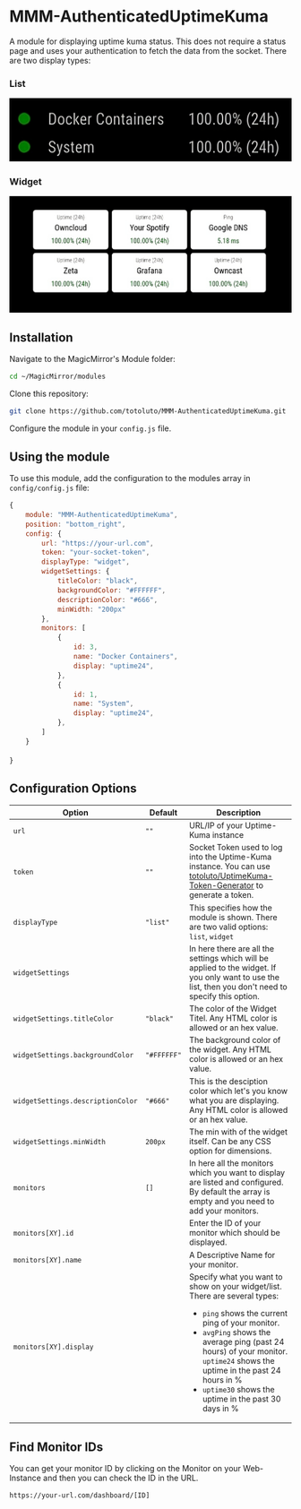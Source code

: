 # MMM-AuthenticatedUptimeKuma
A module for displaying uptime kuma status. This does not require a status page and uses your authentication to fetch the data from the socket. There are two display types:

### List
![image](./screenshots/simple.png)

### Widget

![image](./screenshots/widgets.png)

## Installation

Navigate to the MagicMirror's Module folder:

```bash
cd ~/MagicMirror/modules
```

Clone this repository:

```bash
git clone https://github.com/totoluto/MMM-AuthenticatedUptimeKuma.git
```

Configure the module in your `config.js` file.

## Using the module
To use this module, add the configuration to the modules array in `config/config.js` file:

```js
{
	module: "MMM-AuthenticatedUptimeKuma",
	position: "bottom_right",
	config: {
		url: "https://your-url.com",
		token: "your-socket-token",
		displayType: "widget",
        widgetSettings: {
			titleColor: "black",
			backgroundColor: "#FFFFFF",
			descriptionColor: "#666",
			minWidth: "200px"
		},
		monitors: [
    		{
        		id: 3,
        		name: "Docker Containers",
        		display: "uptime24",       
 			},
			{
        		id: 1,
        		name: "System",
        		display: "uptime24",
    		},
        ]
	}
		
}
```

## Configuration Options


| Option | Default | Description |
|-----|-----|-----|
| `url` | `""` | URL/IP of your Uptime-Kuma instance |
| `token` | `""` | Socket Token used to log into the Uptime-Kuma instance. You can use [totoluto/UptimeKuma-Token-Generator](https://github.com/totoluto/UptimeKuma-Token-Generator) to generate a token. |
| `displayType` | `"list"` | This specifies how the module is shown. There are two valid options: `list`, `widget` |
| `widgetSettings` | | In here there are all the settings which will be applied to the widget. If you only want to use the list, then you don't need to specify this option. |
| `widgetSettings.titleColor` | `"black"` | The color of the Widget Titel. Any HTML color is allowed or an hex value. |
| `widgetSettings.backgroundColor` | `"#FFFFFF"` | The background color of the widget. Any HTML color is allowed or an hex value. |
| `widgetSettings.descriptionColor` | `"#666"` | This is the desciption color which let's you know what you are displaying. Any HTML color is allowed or an hex value. |
| `widgetSettings.minWidth` | `200px` | The min with of the widget itself. Can be any CSS option for dimensions. |
| `monitors` | `[]` | In here all the monitors which you want to display are listed and configured. By default the array is empty and you need to add your monitors.
| `monitors[XY].id` | | Enter the ID of your monitor which should be displayed.
| `monitors[XY].name` | | A Descriptive Name for your monitor.
| `monitors[XY].display` | | Specify what you want to show on your widget/list. There are several types: <ul><li>`ping` shows the current ping of your monitor.</li><li>`avgPing` shows the average ping (past 24 hours) of your monitor.</li>`uptime24` shows the uptime in the past 24 hours in %</li><li>`uptime30` shows the uptime in the past 30 days in %</li></ul>



## Find Monitor IDs

You can get your monitor ID by clicking on the Monitor on your Web-Instance and then you can check the ID in the URL.

```
https://your-url.com/dashboard/[ID]
```
